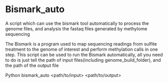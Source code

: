 # Bismark_auto
A script which can use the bismark tool automatically to process the genome files, and analysis the fastaq files generated by methylome sequencing

The Bismark is a program used to map sequencing readings from sulfite treatment to the genome of interest and perform methylation calls in one step.
This script can be used to run the Bismark automatically, all you need to do is just tell the path of input files(including genome_build_folder), and the path of the output file

Python bismark_auto <path/to/input> <path/to/output>
